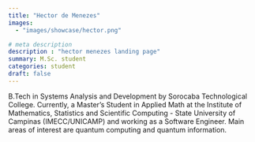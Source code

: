 ```yaml
---
title: "Hector de Menezes"
images: 
  - "images/showcase/hector.png"

# meta description
description : "hector menezes landing page"
summary: M.Sc. student
categories: student
draft: false
---
```

B.Tech in Systems Analysis and Development by Sorocaba Technological College. Currently, a Master’s Student in Applied Math at the Institute of Mathematics, Statistics and Scientific Computing - State University of Campinas (IMECC/UNICAMP) and working as a Software Engineer. Main areas of interest are quantum computing and quantum information.
